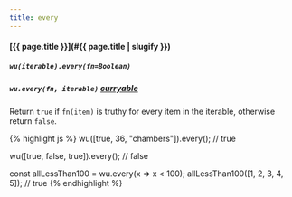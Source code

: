 ```yaml
---
title: every
---
```

#### [{{ page.title }}](#{{ page.title | slugify }})
##### `wu(iterable).every(fn=Boolean)`
##### `wu.every(fn, iterable)` *[curryable](#curryable)*

Return `true` if `fn(item)` is truthy for every item in the iterable, otherwise
return `false`.

{% highlight js %}
wu([true, 36, "chambers"]).every();
// true

wu([true, false, true]).every();
// false

const allLessThan100 = wu.every(x => x < 100);
allLessThan100([1, 2, 3, 4, 5]);
// true
{% endhighlight %}
